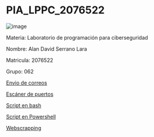 # PIA_LPPC_2076522
![image](https://github.com/Dahakablue/PIA_LPPC_2076522/assets/72954658/fe244d26-30eb-4d85-bb93-a09107526383)


Materia: Laboratorio de programación para ciberseguridad

Nombre: Alan David Serrano Lara

Matricula: 2076522

Grupo: 062




[Envio de correos](https://github.com/Dahakablue/PIA_LPPC_2076522/tree/main/ENV%C3%8DODECORREOS_12_2076522)

[Escáner de puertos](https://github.com/Dahakablue/PIA_LPPC_2076522/tree/main/ESC%C3%81NERDEPUERTOS_11_2076522)

[Script en bash](https://github.com/Dahakablue/PIA_LPPC_2076522/tree/main/SCRIPT%20EN%20BASH6_2076522)

[Script en Powershell](https://github.com/Dahakablue/PIA_LPPC_2076522/tree/main/SCRIPT%20EN%20PS_5_2076522)

[Webscrapping](https://github.com/Dahakablue/PIA_LPPC_2076522/tree/main/WEBSCRAPPING_8_2076522)





